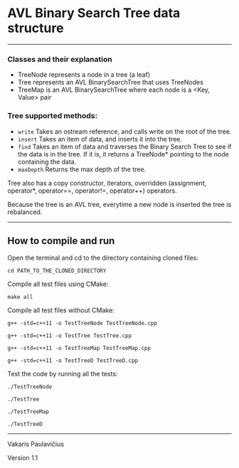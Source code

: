 # AVL Binary Search Tree data structure

***

### Classes and their explanation

* TreeNode represents a node in a tree (a leaf)
* Tree represents an AVL BinarySearchTree that uses TreeNodes 
* TreeMap is an AVL BinarySearchTree where each node is a <Key, Value> pair

### Tree supported methods:

* `write` Takes an ostream reference, and calls write on the root of the tree.
* `insert` Takes an item of data, and inserts it into the tree.
* `find` Takes an item of data and traverses the Binary Search Tree to see if the data is in the tree.
If it is, it returns a TreeNode* pointing to the node containing the data.
* `maxDepth` Returns the max depth of the tree.

Tree also has a copy constructor, iterators, overridden (assignment, operator*, operator==, operator!=, operator++) operators.

Because the tree is an AVL tree, everytime a new node is inserted the tree is rebalanced.

----

## How to compile and run

Open the terminal and cd to the directory containing cloned files:

```
cd PATH_TO_THE_CLONED_DIRECTORY
```

Compile all test files using CMake:

```
make all
```

Compile all test files without CMake:

```
g++ -std=c++11 -o TestTreeNode TestTreeNode.cpp

g++ -std=c++11 -o TestTree TestTree.cpp

g++ -std=c++11 -o TestTreeMap TestTreeMap.cpp

g++ -std=c++11 -o TestTreeD TestTreeD.cpp
```

Test the code by running all the tests:

```
./TestTreeNode

./TestTree

./TestTreeMap

./TestTreeD
```
***

Vakaris Paulavičius

Version 1.1
